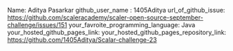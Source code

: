 Name: Aditya Pasarkar
github_user_name : 1405Aditya
url_of_github_issue: https://github.com/scaleracademy/scaler-open-source-september-challenge/issues/151
your_favroite_programming_language: Java
your_hosted_github_pages_link: 
your_hosted_github_pages_repository_link: https://github.com/1405Aditya/Scalar-challenge-23
